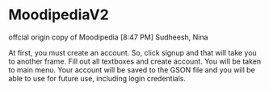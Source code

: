 # MoodipediaV2

offcial origin copy of Moodipedia
[8:47 PM] Sudheesh, Nina
    
At first, you must create an account. 
So, click signup and that will take you to another frame. 
Fill out all textboxes and create account. 
You will be taken to main menu. 
Your account will be saved to the GSON file and you will be able to use for future use, including login credentials.

